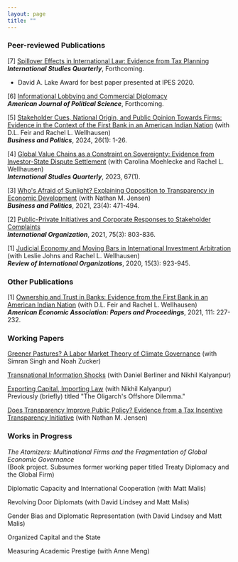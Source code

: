 ```yaml
---
layout: page
title: ""
---
```


### Peer-reviewed Publications

[7] [Spillover Effects in International Law: Evidence from Tax Planning](assets/taxplanning_isq_manuscript_revised_full.pdf) <br>
**_International Studies Quarterly_**, Forthcoming. 
- David A. Lake Award for best paper presented at IPES 2020. 

[6] [Informational Lobbying and Commercial Diplomacy](assets/T4_ajps.pdf)<br>
**_American Journal of Political Science_**, Forthcoming.

[5] [Stakeholder Cues, National Origin, and Public Opinion Towards Firms: Evidence in the Context of the First Bank in an American Indian Nation](assets/wft_bap_forthcoming.pdf) (with D.L. Feir and Rachel L. Wellhausen)<br>
**_Business and Politics_**, 2024, 26(1): 1-26.

[4] [Global Value Chains as a Constraint on Sovereignty: Evidence from Investor-State Dispute Settlement](assets/sqad007.pdf) (with Carolina Moehlecke and Rachel L. Wellhausen)<br>
**_International Studies Quarterly_**, 2023, 67(1).

[3] [Who's Afraid of Sunlight? Explaining Opposition to Transparency in Economic Development](assets/TJ_BAP_final.pdf) (with Nathan M. Jensen)<br>
  **_Business and Politics_**, 2021, 23(4): 471-494.

[2] [Public-Private Initiatives and Corporate Responses to Stakeholder Complaints](assets/Thrall_IO_2021_final.pdf)<br>
**_International Organization_**, 2021, 75(3): 803-836.

[1] [Judicial Economy and Moving Bars in International Investment Arbitration](assets/JTW_RIO_final.pdf) (with Leslie Johns and Rachel L. Wellhausen)<br>
**_Review of International Organizations_**, 2020, 15(3): 923-945.

### Other Publications

[1] [Ownership and Trust in Banks: Evidence from the First Bank in an American Indian Nation](assets/ASSA_Draft_PP_7Jan2020_v2.pdf) (with D.L. Feir and Rachel L. Wellhausen)<br>
**_American Economic Association: Papers and Proceedings_**, 2021, 111: 227-232.

### Working Papers

[Greener Pastures? A Labor Market Theory of Climate Governance](https://osf.io/preprints/osf/6ue7n) (with Simran Singh and Noah Zucker)

[Transnational Information Shocks](assets/bkt_nov_2024.pdf) (with Daniel Berliner and Nikhil Kalyanpur)

[Exporting Capital, Importing Law](assets/kalyanpur_thrall_march_2023.pdf) (with Nikhil Kalyanpur)<br>
Previously (briefly) titled "The Oligarch's Offshore Dilemma."

[Does Transparency Improve Public Policy? Evidence from a Tax Incentive Transparency Initiative](assets/gasb_october_2024.pdf) (with Nathan M. Jensen)

### Works in Progress

_The Atomizers: Multinational Firms and the Fragmentation of Global Economic Governance_ <br>
(Book project. Subsumes former working paper titled Treaty Diplomacy and the Global Firm)

Diplomatic Capacity and International Cooperation (with Matt Malis)

Revolving Door Diplomats (with David Lindsey and Matt Malis)

Gender Bias and Diplomatic Representation (with David Lindsey and Matt Malis)

Organized Capital and the State

Measuring Academic Prestige (with Anne Meng)


